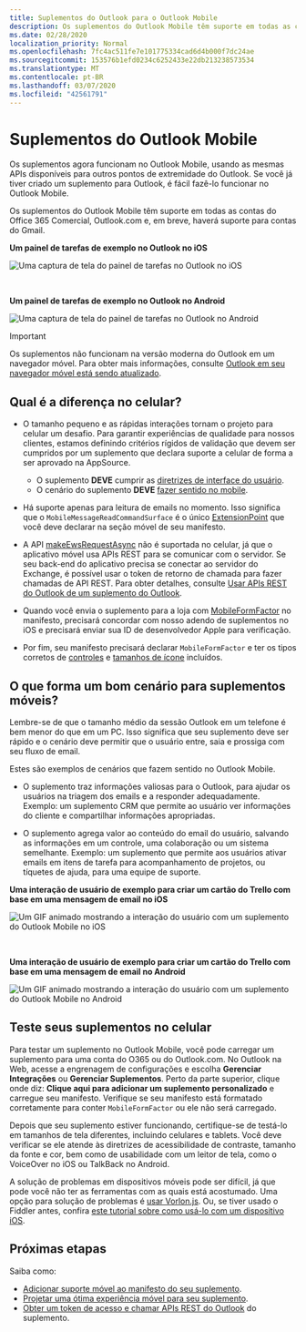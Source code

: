 ```yaml
---
title: Suplementos do Outlook para o Outlook Mobile
description: Os suplementos do Outlook Mobile têm suporte em todas as contas do Office 365 Comercial, Outlook.com e, em breve, haverá suporte para contas do Gmail.
ms.date: 02/28/2020
localization_priority: Normal
ms.openlocfilehash: 7fc4ac511fe7e101775334cad6d4b000f7dc24ae
ms.sourcegitcommit: 153576b1efd0234c6252433e22db213238573534
ms.translationtype: MT
ms.contentlocale: pt-BR
ms.lasthandoff: 03/07/2020
ms.locfileid: "42561791"
---
```

# <a name="add-ins-for-outlook-mobile"></a>Suplementos do Outlook Mobile

Os suplementos agora funcionam no Outlook Mobile, usando as mesmas APIs disponíveis para outros pontos de extremidade do Outlook. Se você já tiver criado um suplemento para Outlook, é fácil fazê-lo funcionar no Outlook Mobile.

Os suplementos do Outlook Mobile têm suporte em todas as contas do Office 365 Comercial, Outlook.com e, em breve, haverá suporte para contas do Gmail.

**Um painel de tarefas de exemplo no Outlook no iOS**

![Uma captura de tela do painel de tarefas no Outlook no iOS](../images/outlook-mobile-addin-taskpane.png)

<br/>

**Um painel de tarefas de exemplo no Outlook no Android**

![Uma captura de tela do painel de tarefas no Outlook no Android](../images/outlook-mobile-addin-taskpane-android.png)

> [!IMPORTANT]
> Os suplementos não funcionam na versão moderna do Outlook em um navegador móvel. Para obter mais informações, consulte [Outlook em seu navegador móvel está sendo atualizado](https://techcommunity.microsoft.com/t5/outlook-blog/outlook-on-your-mobile-browser-is-being-upgraded/ba-p/1125816).

## <a name="whats-different-on-mobile"></a>Qual é a diferença no celular?

- O tamanho pequeno e as rápidas interações tornam o projeto para celular um desafio. Para garantir experiências de qualidade para nossos clientes, estamos definindo critérios rígidos de validação que devem ser cumpridos por um suplemento que declara suporte a celular de forma a ser aprovado na AppSource.
    - O suplemento **DEVE** cumprir as [diretrizes de interface do usuário](outlook-addin-design.md).
    - O cenário do suplemento **DEVE** [fazer sentido no mobile](#what-makes-a-good-scenario-for-mobile-add-ins).

- Há suporte apenas para leitura de emails no momento. Isso significa que o `MobileMessageReadCommandSurface` é o único [ExtensionPoint](../reference/manifest/extensionpoint.md) que você deve declarar na seção móvel de seu manifesto.

- A API [makeEwsRequestAsync](../reference/objectmodel/preview-requirement-set/office.context.mailbox.md#methods) não é suportada no celular, já que o aplicativo móvel usa APIs REST para se comunicar com o servidor. Se seu back-end do aplicativo precisa se conectar ao servidor do Exchange, é possível usar o token de retorno de chamada para fazer chamadas de API REST. Para obter detalhes, consulte [Usar APIs REST do Outlook de um suplemento do Outlook](use-rest-api.md).

- Quando você envia o suplemento para a loja com [MobileFormFactor](../reference/manifest/mobileformfactor.md) no manifesto, precisará concordar com nosso adendo de suplementos no iOS e precisará enviar sua ID de desenvolvedor Apple para verificação.

- Por fim, seu manifesto precisará declarar `MobileFormFactor` e ter os tipos corretos de [controles](../reference/manifest/control.md) e [tamanhos de ícone](../reference/manifest/icon.md) incluídos.

## <a name="what-makes-a-good-scenario-for-mobile-add-ins"></a>O que forma um bom cenário para suplementos móveis?

Lembre-se de que o tamanho médio da sessão Outlook em um telefone é bem menor do que em um PC. Isso significa que seu suplemento deve ser rápido e o cenário deve permitir que o usuário entre, saia e prossiga com seu fluxo de email.

Estes são exemplos de cenários que fazem sentido no Outlook Mobile.

- O suplemento traz informações valiosas para o Outlook, para ajudar os usuários na triagem dos emails e a responder adequadamente. Exemplo: um suplemento CRM que permite ao usuário ver informações do cliente e compartilhar informações apropriadas.

- O suplemento agrega valor ao conteúdo do email do usuário, salvando as informações em um controle, uma colaboração ou um sistema semelhante. Exemplo: um suplemento que permite aos usuários ativar emails em itens de tarefa para acompanhamento de projetos, ou tíquetes de ajuda, para uma equipe de suporte.

**Uma interação de usuário de exemplo para criar um cartão do Trello com base em uma mensagem de email no iOS**

![Um GIF animado mostrando a interação do usuário com um suplemento do Outlook Mobile no iOS](../images/outlook-mobile-addin-interaction.gif)

<br/>

**Uma interação de usuário de exemplo para criar um cartão do Trello com base em uma mensagem de email no Android**

![Um GIF animado mostrando a interação do usuário com um suplemento do Outlook Mobile no Android](../images/outlook-mobile-addin-interaction-android.gif)

## <a name="testing-your-add-ins-on-mobile"></a>Teste seus suplementos no celular

Para testar um suplemento no Outlook Mobile, você pode carregar um suplemento para uma conta do O365 ou do Outlook.com. No Outlook na Web, acesse a engrenagem de configurações e escolha **Gerenciar Integrações** ou **Gerenciar Suplementos**. Perto da parte superior, clique onde diz: **Clique aqui para adicionar um suplemento personalizado** e carregue seu manifesto. Verifique se seu manifesto está formatado corretamente para conter `MobileFormFactor` ou ele não será carregado.

Depois que seu suplemento estiver funcionando, certifique-se de testá-lo em tamanhos de tela diferentes, incluindo celulares e tablets. Você deve verificar se ele atende às diretrizes de acessibilidade de contraste, tamanho da fonte e cor, bem como de usabilidade com um leitor de tela, como o VoiceOver no iOS ou TalkBack no Android.

A solução de problemas em dispositivos móveis pode ser difícil, já que pode você não ter as ferramentas com as quais está acostumado. Uma opção para solução de problemas é [usar Vorlon.js](../testing/debug-office-add-ins-on-ipad-and-mac.md). Ou, se tiver usado o Fiddler antes, confira [este tutorial sobre como usá-lo com um dispositivo iOS](https://www.telerik.com/blogs/using-fiddler-with-apple-ios-devices).

## <a name="next-steps"></a>Próximas etapas

Saiba como:

- [Adicionar suporte móvel ao manifesto do seu suplemento](add-mobile-support.md).
- [Projetar uma ótima experiência móvel para seu suplemento](outlook-addin-design.md).
- [Obter um token de acesso e chamar APIs REST do Outlook](use-rest-api.md) do suplemento.
